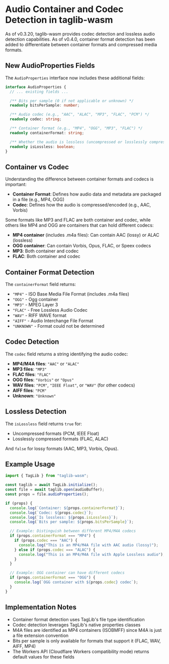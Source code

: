 # Audio Container and Codec Detection in taglib-wasm

As of v0.3.20, taglib-wasm provides codec detection and lossless audio
detection capabilities. As of v0.4.0, container format detection has been
added to differentiate between container formats and compressed media formats.

## New AudioProperties Fields

The `AudioProperties` interface now includes these additional fields:

```typescript
interface AudioProperties {
  // ... existing fields ...

  /** Bits per sample (0 if not applicable or unknown) */
  readonly bitsPerSample: number;

  /** Audio codec (e.g., "AAC", "ALAC", "MP3", "FLAC", "PCM") */
  readonly codec: string;

  /** Container format (e.g., "MP4", "OGG", "MP3", "FLAC") */
  readonly containerFormat: string;

  /** Whether the audio is lossless (uncompressed or losslessly compressed) */
  readonly isLossless: boolean;
}
```

## Container vs Codec

Understanding the difference between container formats and codecs is important:

- **Container Format**: Defines how audio data and metadata are packaged in a file (e.g., MP4, OGG)
- **Codec**: Defines how the audio is compressed/encoded (e.g., AAC, Vorbis)

Some formats like MP3 and FLAC are both container and codec, while others like MP4 and OGG are containers that can hold different codecs:

- **MP4 container** (includes .m4a files): Can contain AAC (lossy) or ALAC (lossless)
- **OGG container**: Can contain Vorbis, Opus, FLAC, or Speex codecs
- **MP3**: Both container and codec
- **FLAC**: Both container and codec

## Container Format Detection

The `containerFormat` field returns:

- `"MP4"` - ISO Base Media File Format (includes .m4a files)
- `"OGG"` - Ogg container
- `"MP3"` - MPEG Layer 3
- `"FLAC"` - Free Lossless Audio Codec
- `"WAV"` - RIFF WAVE format
- `"AIFF"` - Audio Interchange File Format
- `"UNKNOWN"` - Format could not be determined

## Codec Detection

The `codec` field returns a string identifying the audio codec:

- **MP4/M4A files**: `"AAC"` or `"ALAC"`
- **MP3 files**: `"MP3"`
- **FLAC files**: `"FLAC"`
- **OGG files**: `"Vorbis"` or `"Opus"`
- **WAV files**: `"PCM"`, `"IEEE Float"`, or `"WAV"` (for other codecs)
- **AIFF files**: `"PCM"`
- **Unknown**: `"Unknown"`

## Lossless Detection

The `isLossless` field returns `true` for:

- Uncompressed formats (PCM, IEEE Float)
- Losslessly compressed formats (FLAC, ALAC)

And `false` for lossy formats (AAC, MP3, Vorbis, Opus).

## Example Usage

```typescript
import { TagLib } from "taglib-wasm";

const taglib = await TagLib.initialize();
const file = await taglib.open(audioBuffer);
const props = file.audioProperties();

if (props) {
  console.log(`Container: ${props.containerFormat}`);
  console.log(`Codec: ${props.codec}`);
  console.log(`Is lossless: ${props.isLossless}`);
  console.log(`Bits per sample: ${props.bitsPerSample}`);

  // Example: Distinguish between different MP4/M4A codecs
  if (props.containerFormat === "MP4") {
    if (props.codec === "AAC") {
      console.log("This is an MP4/M4A file with AAC audio (lossy)");
    } else if (props.codec === "ALAC") {
      console.log("This is an MP4/M4A file with Apple Lossless audio");
    }
  }

  // Example: OGG container can have different codecs
  if (props.containerFormat === "OGG") {
    console.log(`OGG container with ${props.codec} codec`);
  }
}
```

## Implementation Notes

- Container format detection uses TagLib's file type identification
- Codec detection leverages TagLib's native properties classes
- M4A files are identified as MP4 containers (ISOBMFF) since M4A is just a file extension convention
- Bits per sample is only available for formats that support it (FLAC, WAV, AIFF, MP4)
- The Workers API (Cloudflare Workers compatibility mode) returns default values for these fields
